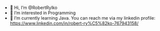 - 👋 Hi, I’m @RobertRylko
- 👀 I’m interested in Programming
- 🌱 I’m currently learning Java.
You can reach me via my linkedin profile:
https://www.linkedin.com/in/robert-ry%C5%82ko-767943158/
